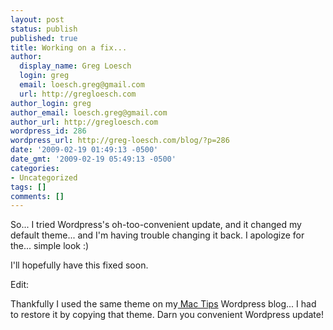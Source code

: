 ```yaml
---
layout: post
status: publish
published: true
title: Working on a fix...
author:
  display_name: Greg Loesch
  login: greg
  email: loesch.greg@gmail.com
  url: http://gregloesch.com
author_login: greg
author_email: loesch.greg@gmail.com
author_url: http://gregloesch.com
wordpress_id: 286
wordpress_url: http://greg-loesch.com/blog/?p=286
date: '2009-02-19 01:49:13 -0500'
date_gmt: '2009-02-19 05:49:13 -0500'
categories:
- Uncategorized
tags: []
comments: []
---
```

<p>So... I tried Wordpress's oh-too-convenient update, and it changed my default theme... and I'm having trouble changing it back. I apologize for the... simple look :)</p>
<p>I'll hopefully have this fixed soon.</p>
<p>Edit:</p>
<p>Thankfully I used the same theme on my<a href="http://greg-loesch.com/mac"> Mac Tips</a> Wordpress blog... I had to restore it by copying that theme. Darn you convenient Wordpress update!</p>
